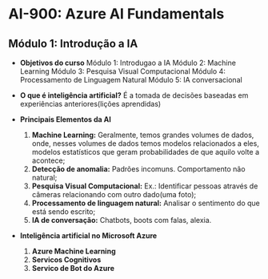 # AI-900: Azure AI Fundamentals

## Módulo 1: Introdução a IA

- **Objetivos do curso**
  Módulo 1: Introdugao a IA
  Módulo 2: Machine Learning
  Módulo 3: Pesquisa Visual Computacional
  Módulo 4: Processamento de Linguagem Natural
  Módulo 5: IA conversacional

- **O que é inteligência artificial?**
É a tomada de decisões baseadas em experiências anteriores(lições aprendidas)

- **Principais Elementos da AI** 
  1. **Machine Learning:** Geralmente, temos grandes volumes de dados, onde, nesses volumes de dados temos modelos relacionados a eles, modelos estatísticos que geram probabilidades de que aquilo volte a acontece;
  2. **Detecção de anomalia:** Padrões incomuns. Comportamento não natural;
  3. **Pesquisa Visual Computacional:** Ex.: Identificar pessoas através de câmeras relacionando com outro dado(uma foto);
  4. **Processamento de linguagem natural:** Analisar o sentimento do que está sendo escrito;
  5. **IA de conversação:** Chatbots, boots com falas, alexia.

- **Inteligência artificial no Microsoft Azure**
  1. **Azure Machine Learning**
  2. **Servicos Cognitivos**
  3. **Servico de Bot do Azure**

  